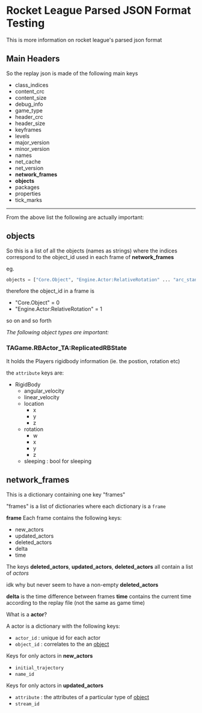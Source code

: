 # Rocket League Parsed JSON Format Testing

This is more information on rocket league's parsed json format

## Main Headers

So the replay json is made of the following main keys

- class_indices
- content_crc
- content_size
- debug_info
- game_type
- header_crc
- header_size
- keyframes
- levels
- major_version
- minor_version
- names
- net_cache
- net_version
- **network_frames**
- **objects**
- packages
- properties
- tick_marks
---
From the above list the following are actually important:

## objects

So this is a list of all the objects (names as strings) where the indices correspond to the object_id used in each frame of **network_frames**

eg. 
```python
objects = ["Core.Object", "Engine.Actor:RelativeRotation" ... "arc_standard_p.TheWorld:PersistentLevel.GoalVolume_TA_0.Goal_TA_1"]
``` 
therefore the object_id in a frame is 
- "Core.Object" = 0
- "Engine.Actor:RelativeRotation" = 1

so on and so forth 

*The following object types are important:*

### TAGame.RBActor_TA:ReplicatedRBState

It holds the Players rigidbody information (ie. the postion, rotation etc)

the `attribute` keys are:
* RigidBody
  *  angular_velocity
  *  linear_velocity
  *  location
     * x
     * y
     * z  
  *  rotation
     * w 
     * x
     * y
     * z  
  *  sleeping : bool for sleeping


## network_frames
This is a dictionary containing one key "frames"

"frames" is a list of dictionaries where each dictionary is a `frame`

**frame**
Each frame contains the following keys:
- new_actors
- updated_actors
- deleted_actors
- delta
- time

The keys **deleted_actors**, **updated_actors**, **deleted_actors** all contain a list of *actors*

idk why but never seem to have a non-empty **deleted_actors**

**delta** is the time difference between frames
**time** contains the current time according to the replay file (not the same as game time)

What is a **actor**?

A actor is a dictionary with the following keys:
- `actor_id` : unique id for each actor
- `object_id` : correlates to the an [object](#objects)

Keys for only actors in **new_actors**
- `initial_trajectory`
- `name_id`

Keys for only actors in **updated_actors**
- `attribute` : the attributes of a particular type of [object](#objects)
- `stream_id`

  
